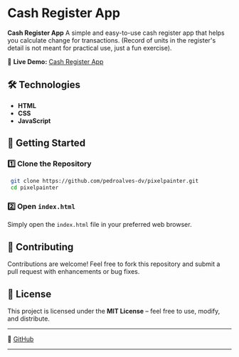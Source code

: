 # Cash Register App

**Cash Register App** A simple and easy-to-use cash register app that helps you calculate change for transactions. (Record of units in the register's detail is not meant for practical use, just a fun exercise).

🔗 **Live Demo:** [Cash Register App](https://pedroalves-dv.github.io/cash-register/)  

## 🛠️ Technologies

- **HTML** 
- **CSS** 
- **JavaScript** 

## 🚀 Getting Started

### 1️⃣ Clone the Repository
```sh
 git clone https://github.com/pedroalves-dv/pixelpainter.git
 cd pixelpainter
```

### 2️⃣ Open `index.html`
Simply open the `index.html` file in your preferred web browser.

## 🤝 Contributing
Contributions are welcome! Feel free to fork this repository and submit a pull request with enhancements or bug fixes.

## 📜 License
This project is licensed under the **MIT License** – feel free to use, modify, and distribute.

---

🔗 [GitHub](https://github.com/pedroalves-dv)  

---
